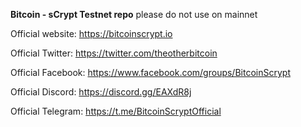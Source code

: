 **Bitcoin - sCrypt Testnet repo**
please do not use on mainnet

Official website:  https://bitcoinscrypt.io

Official Twitter:  https://twitter.com/theotherbitcoin

Official Facebook:  https://www.facebook.com/groups/BitcoinScrypt

Official Discord:  https://discord.gg/EAXdR8j

Official Telegram:  https://t.me/BitcoinScryptOfficial


